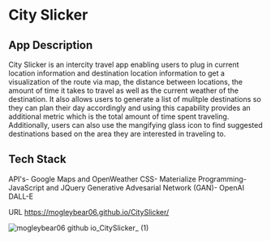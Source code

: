 # City Slicker

## App Description
City Slicker is an intercity travel app enabling users to plug in current 
location information and destination location information to get a 
visualization of the route via map, the distance between locations, the 
amount of time it takes to travel as well as the current weather of the 
destination. It also allows users to generate a list of mulitple destinations 
so they can plan their day accordingly and using this capability provides 
an additional metric which is the total amount of time spent traveling. Additionally,
users can also use the mangifying glass icon to find suggested destinations based on 
the area they are interested in traveling to.

## Tech Stack
API's- Google Maps and OpenWeather
CSS- Materialize
Programming- JavaScript and JQuery
Generative Advesarial Network (GAN)- OpenAI DALL-E

URL
https://mogleybear06.github.io/CitySlicker/

![mogleybear06 github io_CitySlicker_ (1)](https://user-images.githubusercontent.com/123154529/228110523-106cf272-4543-4f10-8a11-4ebd86bcdd64.png)

